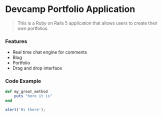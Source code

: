 # Devcamp Portfolio Application

> This is a Ruby on Rails 5 application that allows users to create their own portfolios.

### Features

- Real time chat engine for comments
- Blog
- Portfolio
- Drag and drop interface

### Code Example

```ruby
def my_great_method
    puts "here it is"
end
```

```javascript
alert('Hi there');
```